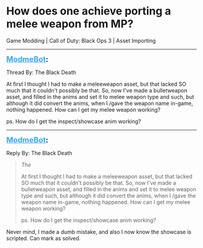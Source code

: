 # How does one achieve porting a melee weapon from MP?
Game Modding | Call of Duty: Black Ops 3 | Asset Importing

---
<strong style="font-size: 1.4em;"><span style="text-decoration: underline;text-decoration-color: #34a7f9;"><span style="color:#34a7f9;">ModmeBot</span></span>:</strong>

<p>Thread By: The Black Death<br /><p style="text-align:left;">At first I thought I had to make a meleeweapon asset, but that lacked SO much that it couldn&#39;t possibly be that. So, now I&#39;ve made a bulletweapon asset, and filled in the anims and set it to melee weapon type and such, but although it did convert the anims, when I /gave the weapon name in-game, nothing happened. How can I get my melee weapon working?</p><p style="text-align:left;"></p><p style="text-align:left;">ps. How do I get the inspect/showcase anim working?</p></p>

---
<strong style="font-size: 1.4em;"><span style="text-decoration: underline;text-decoration-color: #34a7f9;"><span style="color:#34a7f9;">ModmeBot</span></span>:</strong>

<p>Reply By: The Black Death<br /><blockquote><em>The</em><p style="text-align:left;">At first I thought I had to make a meleeweapon asset, but that lacked SO much that it couldn&#39;t possibly be that. So, now I&#39;ve made a bulletweapon asset, and filled in the anims and set it to melee weapon type and such, but although it did convert the anims, when I /gave the weapon name in-game, nothing happened. How can I get my melee weapon working?</p><p style="text-align:left;"></p><p style="text-align:left;">ps. How do I get the inspect/showcase anim working?</p></blockquote><p style="text-align:left;">Never mind, I made a dumb mistake, and also I now know the showcase is scripted. Can mark as solved.</p></p>
